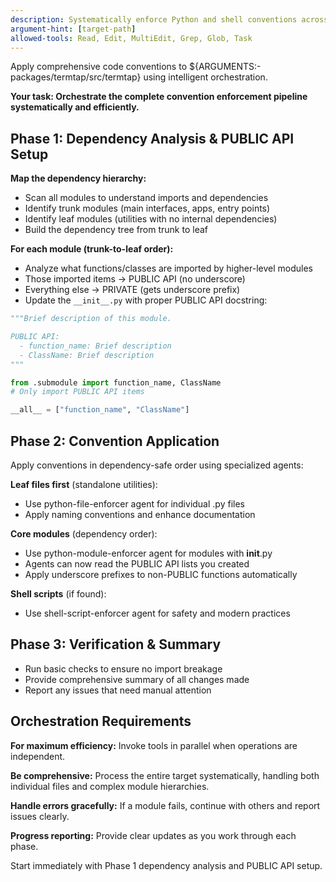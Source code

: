 ```yaml
---
description: Systematically enforce Python and shell conventions across the codebase
argument-hint: [target-path]
allowed-tools: Read, Edit, MultiEdit, Grep, Glob, Task
---
```


Apply comprehensive code conventions to ${ARGUMENTS:-packages/termtap/src/termtap} using intelligent orchestration.

**Your task: Orchestrate the complete convention enforcement pipeline systematically and efficiently.**

## Phase 1: Dependency Analysis & PUBLIC API Setup

**Map the dependency hierarchy:**
- Scan all modules to understand imports and dependencies
- Identify trunk modules (main interfaces, apps, entry points)
- Identify leaf modules (utilities with no internal dependencies)
- Build the dependency tree from trunk to leaf

**For each module (trunk-to-leaf order):**
- Analyze what functions/classes are imported by higher-level modules
- Those imported items → PUBLIC API (no underscore)
- Everything else → PRIVATE (gets underscore prefix)
- Update the `__init__.py` with proper PUBLIC API docstring:

```python
"""Brief description of this module.

PUBLIC API:
  - function_name: Brief description
  - ClassName: Brief description
"""

from .submodule import function_name, ClassName
# Only import PUBLIC API items

__all__ = ["function_name", "ClassName"]
```

## Phase 2: Convention Application

Apply conventions in dependency-safe order using specialized agents:

**Leaf files first** (standalone utilities):
- Use python-file-enforcer agent for individual .py files
- Apply naming conventions and enhance documentation

**Core modules** (dependency order):
- Use python-module-enforcer agent for modules with __init__.py
- Agents can now read the PUBLIC API lists you created
- Apply underscore prefixes to non-PUBLIC functions automatically

**Shell scripts** (if found):
- Use shell-script-enforcer agent for safety and modern practices

## Phase 3: Verification & Summary

- Run basic checks to ensure no import breakage
- Provide comprehensive summary of all changes made
- Report any issues that need manual attention

## Orchestration Requirements

**For maximum efficiency:** Invoke tools in parallel when operations are independent. 

**Be comprehensive:** Process the entire target systematically, handling both individual files and complex module hierarchies.

**Handle errors gracefully:** If a module fails, continue with others and report issues clearly.

**Progress reporting:** Provide clear updates as you work through each phase.

Start immediately with Phase 1 dependency analysis and PUBLIC API setup.
